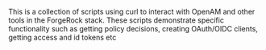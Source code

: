 This is a collection of scripts using curl to interact with OpenAM and other tools in the ForgeRock stack.  These scripts demonstrate specific functionality such as getting policy decisions, creating OAuth/OIDC clients, getting access and id tokens etc
